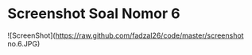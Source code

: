 # Screenshot Soal Nomor 6

![ScreenShot](https://raw.github.com/fadzal26/code/master/screenshot no.6.JPG)
